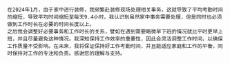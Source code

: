 	在2024年1月，由于家中进行装修，我频繁赴装修现场处理相关事务，这就导致了平均考勤时间的缩短，导致平均时间缩短至每天9.4小时，我认识到虽然家中事务需要处理，但是同时也必须做到工作时长在必要的时间长度以上。
	之后我会调整好必要事务和工作时长的关系，譬如在遇到需要略微早下班的情况就比平时更早上班，并且尽量避免这种情况。我深知保持工作效率的重要性，因此会灵活调整工作时间，以确保工作质量不受影响。在未来，我将保证保持好工作考勤时间，并且能适应家庭和工作的平衡，同时保持对工作的专注和负责。感谢您的理解与支持。